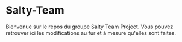# Salty-Team
Bienvenue sur le repos du groupe Salty Team Project. 
Vous pouvez retrouver ici les modifications au fur et à mesure qu'elles sont faites.
